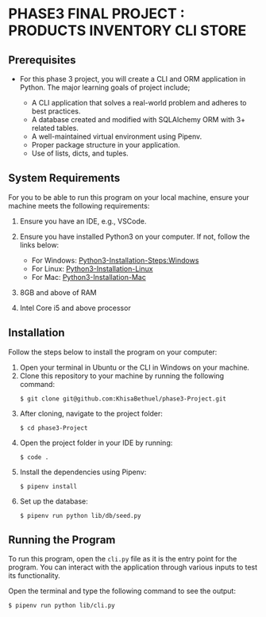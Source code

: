 # PHASE3 FINAL PROJECT : PRODUCTS INVENTORY CLI STORE

## Prerequisites

- For this phase 3 project, you will create a CLI and ORM application in Python. The major learning goals of project include;

    - A CLI application that solves a real-world problem and adheres to best practices.
    - A database created and modified with SQLAlchemy ORM with 3+ related tables.
    - A well-maintained virtual environment using Pipenv.
    - Proper package structure in your application.
    - Use of lists, dicts, and tuples.

## System Requirements

For you to be able to run this program on your local machine, ensure your machine meets the following requirements:

1. Ensure you have an IDE, e.g., VSCode.
2. Ensure you have installed Python3 on your computer. If not, follow the links below:
   - For Windows: [Python3-Installation-Steps:Windows](https://builtin.com/software-engineering-perspectives/how-to-install-python-on-windows)
   - For Linux: [Python3-Installation-Linux](https://docs.python-guide.org/starting/install3/linux/)
   - For Mac: [Python3-Installation-Mac](https://phoenixnap.com/kb/install-python-mac)

3. 8GB and above of RAM
4. Intel Core i5 and above processor

## Installation

Follow the steps below to install the program on your computer:

1. Open your terminal in Ubuntu or the CLI in Windows on your machine.
2. Clone this repository to your machine by running the following command:
    ```console
    $ git clone git@github.com:KhisaBethuel/phase3-Project.git
    ```
3. After cloning, navigate to the project folder:
    ```console
    $ cd phase3-Project
    ```
4. Open the project folder in your IDE by running:
    ```console
    $ code .
    ```
5. Install the dependencies using Pipenv:
    ```console
    $ pipenv install
    ```
6. Set up the database:
    ```console
    $ pipenv run python lib/db/seed.py
    ```

## Running the Program

To run this program, open the `cli.py` file as it is the entry point for the program. You can interact with the application through various inputs to test its functionality. 

Open the terminal and type the following command to see the output:
```console
$ pipenv run python lib/cli.py
```
